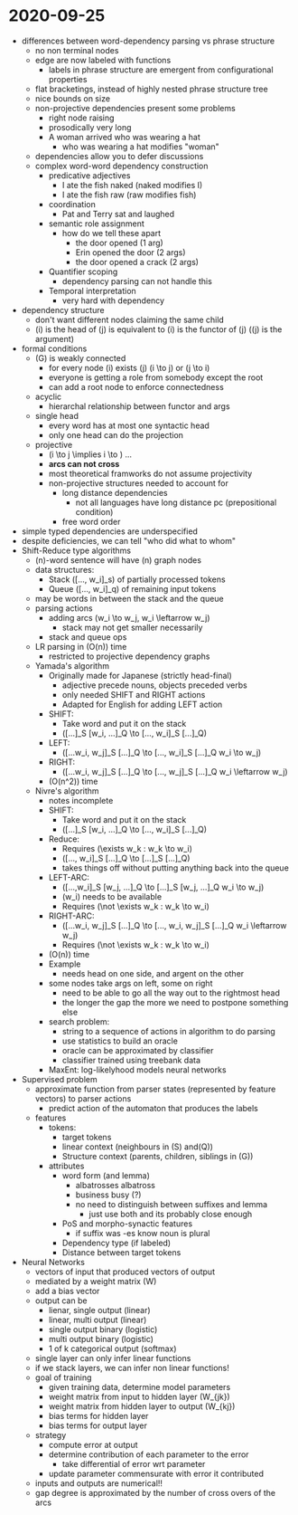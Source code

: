 # 2020-09-25

* differences between word-dependency parsing vs phrase structure
  * no non terminal nodes
  * edge are now labeled with functions
    * labels in phrase structure are emergent from configurational properties
  * flat bracketings, instead of highly nested phrase structure tree
  * nice bounds on size
  * non-projective dependencies present some problems
    * right node raising
    * prosodically very long
    *  A woman arrived who was wearing a hat
       *  who was wearing a hat modifies "woman"
  * dependencies allow you to defer discussions
  * complex word-word dependency construction
    * predicative adjectives
      * I ate the fish naked (naked modifies I)
      * I ate the fish raw (raw modifies fish)
    * coordination
      * Pat and Terry sat and laughed
    * semantic role assignment
      * how do we tell these apart
        * the door opened (1 arg)
        * Erin opened the door (2 args)
        * the door opened a crack (2 args)
    * Quantifier scoping
      * dependency parsing can not handle this
    * Temporal interpretation
      * very hard with dependency
* dependency structure
  * don't want different nodes claiming the same child
  * \(i\) is the head of \(j\) is equivalent to \(i\) is the functor of \(j\) (\(j\) is the argument)
* formal conditions
  * \(G\) is weakly connected
    * for every node \(i\) exists \(j\) \(i \to j\) or \(j \to i\)
    * everyone is getting a role from somebody except the root
    * can add a root node to enforce connectedness
  * acyclic
    * hierarchal relationship between functor and args
  * single head
    * every word has at most one syntactic head
    * only one head can do the projection   
  * projective
    * \(i \to j \implies i \to \) ...
    * **arcs can not cross**
    * most theoretical framworks do not assume projectivity
    * non-projective structures needed to account for
      * long distance dependencies
        * not all languages have long distance pc (prepositional condition)
      * free word order
* simple typed dependencies are underspecified
* despite deficiencies, we can tell "who did what to whom"
* Shift-Reduce type algorithms
  * \(n\)-word sentence will have \(n\) graph nodes
  * data structures:
    * Stack \([..., w_i]_s\) of partially processed tokens
    * Queue \([..., w_i]_q\) of remaining input tokens
  * may be words in between the stack and the queue
  * parsing actions 
    * adding arcs \(w_i \to w_j, w_i \leftarrow w_j\) 
      * stack may not get smaller necessarily
    * stack and queue ops
  * LR parsing in \(O(n)\) time
    * restricted to projective dependency graphs
  * Yamada's algorithm
    * Originally made for Japanese (strictly head-final)
      * adjective precede nouns, objects preceded verbs
      * only needed SHIFT and RIGHT actions
      * Adapted for English for adding LEFT action
    * SHIFT:
      * Take word and put it on the stack
      * \([...]_S [w_i, ...]_Q \to [..., w_i]_S [...]_Q\)
    * LEFT:
      * \([...w_i, w_j]_S [...]_Q \to [..., w_i]_S [...]_Q w_i \to w_j\)
    * RIGHT:
      * \([...w_i, w_j]_S [...]_Q \to [..., w_j]_S [...]_Q w_i \leftarrow w_j\)
    * \(O(n^2)\) time
  * Nivre's algorithm
    * notes incomplete
    * SHIFT:
      * Take word and put it on the stack
      * \([...]_S [w_i, ...]_Q \to [..., w_i]_S [...]_Q\)
    * Reduce:
      * Requires \(\exists w_k : w_k \to w_i\)
      * \([..., w_i]_S [...]_Q \to [...]_S [...]_Q\)
      * takes things off without putting anything back into the queue
    * LEFT-ARC:
      * \([...,w_i]_S [w_j, ...]_Q \to [...]_S [w_j, ...]_Q w_i \to w_j\)
      * \(w_i\) needs to be available
      * Requires \(\not \exists w_k : w_k \to w_i\)
    * RIGHT-ARC:
      * \([...w_i, w_j]_S [...]_Q \to [..., w_i, w_j]_S [...]_Q w_i \leftarrow w_j\)
      * Requires \(\not \exists w_k : w_k \to w_i\)
    * \(O(n)\) time
    * Example
      * needs head on one side, and argent on the other
    * some nodes take args on left, some on right
      * need to be able to go all the way out to the rightmost head
      * the longer the gap the more we need to postpone something else
    * search problem:
      * string to a sequence of actions in algorithm to do parsing
      * use statistics to build an oracle
      * oracle can be approximated by classifier
      * classifier trained using treebank data
    * MaxEnt: log-likelyhood models neural networks
* Supervised problem
  * approximate function from parser states (represented by feature vectors) to parser actions
    * predict action of the automaton that produces the labels
  * features
    * tokens:
      * target tokens
      * linear context (neighbours in \(S\) and\(Q\))
      * Structure context (parents, children, siblings in \(G\))
    * attributes
      * word form (and lemma)
        * albatrosses albatross
        * business busy (?)
        * no need to distinguish between suffixes and lemma
          * just use both and its probably close enough
      * PoS and morpho-synactic features
        * if suffix was -es know noun is plural
      * Dependency type (if labeled)
      * Distance between target tokens
* Neural Networks
  * vectors of input that produced vectors of output
  * mediated by a weight matrix \(W\)
  * add a bias vector
  * output can be
    * lienar, single output (linear)
    * linear, multi output (linear)
    * single output binary (logistic)
    * multi output binary (logistic)
    * 1 of k categorical output (softmax)
  * single layer can only infer linear functions
  * if we stack layers, we can infer non linear functions!
  * goal of training
    * given training data, determine model parameters
    * weight matrix from input to hidden layer \(W_{jk}\)
    * weight matrix from hidden layer to output \(W_{kj}\)
    * bias terms for hidden layer
    * bias terms for output layer
  * strategy
    * compute error at output
    * determine contribution of each parameter to the error
      * take differential of error wrt parameter
    * update parameter commensurate with error it contributed
  * inputs and outputs are numerical!!
  * gap degree is approximated by the number of cross overs of the arcs